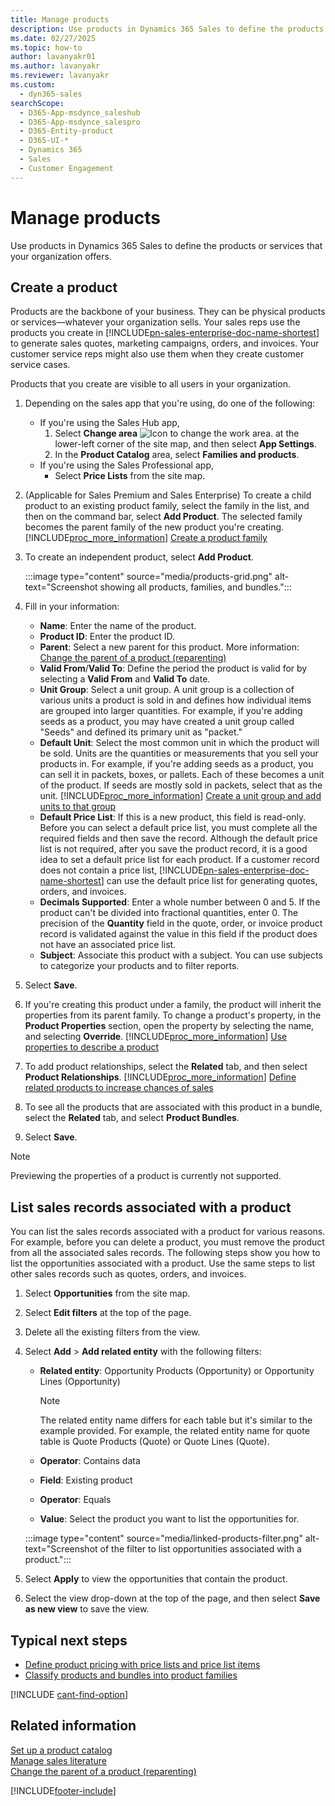 ```yaml
---
title: Manage products
description: Use products in Dynamics 365 Sales to define the products or services that your organization offers.
ms.date: 02/27/2025
ms.topic: how-to
author: lavanyakr01
ms.author: lavanyakr
ms.reviewer: lavanyakr
ms.custom:
  - dyn365-sales
searchScope:
  - D365-App-msdynce_saleshub
  - D365-App-msdynce_salespro
  - D365-Entity-product
  - D365-UI-*
  - Dynamics 365
  - Sales
  - Customer Engagement
---
```


# Manage products

Use products in Dynamics 365 Sales to define the products or services that your organization offers.

## Create a product

Products are the backbone of your business. They can be physical products or services—whatever your organization sells. Your sales reps use the products you create in [!INCLUDE[pn-sales-enterprise-doc-name-shortest](../includes/pn-sales-enterprise-doc-name-shortest.md)] to generate sales quotes, marketing campaigns, orders, and invoices. Your customer service reps might also use them when they create customer service cases.

Products that you create are visible to all users in your organization.

1. Depending on the sales app that you're using, do one of the following:

    - If you're using the Sales Hub app,
      1. Select **Change area** ![Icon to change the work area.](media/change-area-icon.png "Icon to change the work area") at the lower-left corner of the site map, and then select **App Settings**.
      1. In the **Product Catalog** area, select **Families and products**.
    - If you're using the Sales Professional app,
      - Select **Price Lists** from the site map.

1. (Applicable for Sales Premium and Sales Enterprise) To create a child product to an existing product family, select the family in the list, and then on the command bar, select **Add Product**. The selected family becomes the parent family of the new product you're creating. [!INCLUDE[proc_more_information](../includes/proc-more-information.md)] [Create a product family](create-product-family.md)

1. To create an independent product, select **Add Product**.

    :::image type="content" source="media/products-grid.png" alt-text="Screenshot showing all products, families, and bundles.":::

1. Fill in your information:

    - **Name**: Enter the name of the product.
    - **Product ID**: Enter the product ID.
    - **Parent**: Select a new parent for this product. More information: [Change the parent of a product (reparenting)](change-product-parent.md)
    - **Valid From**/**Valid To**: Define the period the product is valid for by selecting a **Valid From** and **Valid To** date.
    - **Unit Group**: Select a unit group. A unit group is a collection of various units a product is sold in and defines how individual items are grouped into larger quantities. For example, if you're adding seeds as a product, you may have created a unit group called "Seeds" and defined its primary unit as "packet."
    - **Default Unit**: Select the most common unit in which the product will be sold. Units are the quantities or measurements that you sell your products in. For example, if you're adding seeds as a product, you can sell it in packets, boxes, or pallets. Each of these becomes a unit of the product. If seeds are mostly sold in packets, select that as the unit. [!INCLUDE[proc_more_information](../includes/proc-more-information.md)] [Create a unit group and add units to that group](create-unit-group-add-units-that-group.md)
    - **Default Price List**: If this is a new product, this field is read-only. Before you can select a default price list, you must complete all the required fields and then save the record. Although the default price list is not required, after you save the product record, it is a good idea to set a default price list for each product. If a customer record does not contain a price list, [!INCLUDE[pn-sales-enterprise-doc-name-shortest](../includes/pn-sales-enterprise-doc-name-shortest.md)] can use the default price list for generating quotes, orders, and invoices.
    - **Decimals Supported**: Enter a whole number between 0 and 5. If the product can't be divided into fractional quantities, enter 0. The precision of the **Quantity** field in the quote, order, or invoice product record is validated against the value in this field if the product does not have an associated price list.
    - **Subject**: Associate this product with a subject. You can use subjects to categorize your products and to filter reports.

1. Select **Save**.

1. If you're creating this product under a family, the product will inherit the properties from its parent family. To change a product's property, in the **Product Properties** section, open the property by selecting the name, and selecting **Override**. [!INCLUDE[proc_more_information](../includes/proc-more-information.md)] [Use properties to describe a product](use-properties-describe-product.md)

1. To add product relationships, select the **Related** tab, and then select **Product Relationships**. [!INCLUDE[proc_more_information](../includes/proc-more-information.md)] [Define related products to increase chances of sales](define-related-products-increase-chances-sales.md)

1. To see all the products that are associated with this product in a bundle, select the **Related** tab, and select **Product Bundles**.

1. Select **Save**.

> [!NOTE]
> Previewing the properties of a product is currently not supported.

## List sales records associated with a product

You can list the sales records associated with a product for various reasons. For example, before you can delete a product, you must remove the product from all the associated sales records. The following steps show you how to list the opportunities associated with a product. Use the same steps to list other sales records such as quotes, orders, and invoices.

1. Select **Opportunities** from the site map.
1. Select **Edit filters** at the top of the page.
1. Delete all the existing filters from the view.
1. Select **Add** > **Add related entity** with the following filters:
    - **Related entity**: Opportunity Products (Opportunity) or Opportunity Lines (Opportunity)

        > [!NOTE]
        > The related entity name differs for each table but it's similar to the example provided. For example, the related entity name for quote table is Quote Products (Quote) or Quote Lines (Quote).

    - **Operator**: Contains data
    - **Field**: Existing product
    - **Operator**: Equals
    - **Value**: Select the product you want to list the opportunities for.

    :::image type="content" source="media/linked-products-filter.png" alt-text="Screenshot of the filter to list opportunities associated with a product.":::

1. Select **Apply** to view the opportunities that contain the product.
1. Select the view drop-down at the top of the page, and then select **Save as new view** to save the view.

## Typical next steps

- [Define product pricing with price lists and price list items](create-price-lists-price-list-items-define-pricing-products.md)
- [Classify products and bundles into product families](create-product-bundles-sell-multiple-items-together.md)

[!INCLUDE [cant-find-option](../includes/cant-find-option.md)]

## Related information

[Set up a product catalog](set-up-product-catalog-walkthrough.md)  
[Manage sales literature](create-sales-literature.md)  
[Change the parent of a product (reparenting)](change-product-parent.md)

[!INCLUDE[footer-include](../includes/footer-banner.md)]
